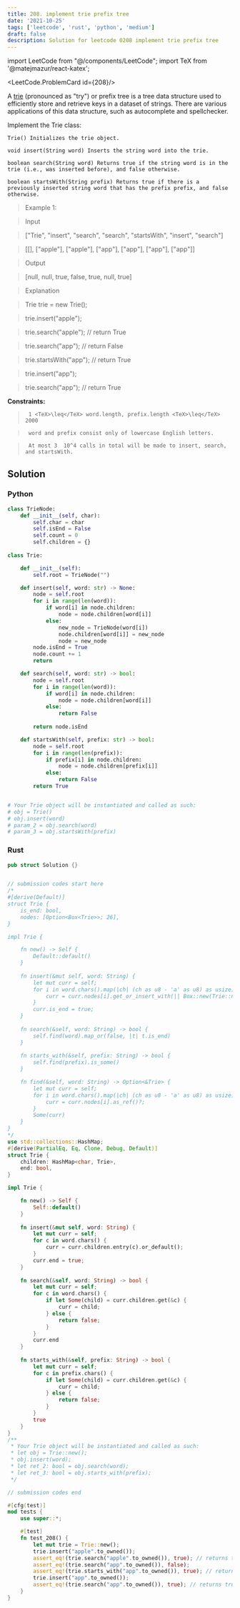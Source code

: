 ```yaml
---
title: 208. implement trie prefix tree
date: '2021-10-25'
tags: ['leetcode', 'rust', 'python', 'medium']
draft: false
description: Solution for leetcode 0208 implement trie prefix tree
---
```

import LeetCode from "@/components/LeetCode";
import TeX from '@matejmazur/react-katex';

<LeetCode.ProblemCard id={208}/>
 

  A [trie](https://en.wikipedia.org/wiki/Trie) (pronounced as "try") or prefix tree is a tree data structure used to efficiently store and retrieve keys in a dataset of strings. There are various applications of this data structure, such as autocomplete and spellchecker.

  Implement the Trie class:

  

  	Trie() Initializes the trie object.

  	void insert(String word) Inserts the string word into the trie.

  	boolean search(String word) Returns true if the string word is in the trie (i.e., was inserted before), and false otherwise.

  	boolean startsWith(String prefix) Returns true if there is a previously inserted string word that has the prefix prefix, and false otherwise.

  

   

 >   Example 1:

  

 >   Input

 >   ["Trie", "insert", "search", "search", "startsWith", "insert", "search"]

 >   [[], ["apple"], ["apple"], ["app"], ["app"], ["app"], ["app"]]

 >   Output

 >   [null, null, true, false, true, null, true]

 >   Explanation

 >   Trie trie <TeX>=</TeX> new Trie();

 >   trie.insert("apple");

 >   trie.search("apple");   // return True

 >   trie.search("app");     // return False

 >   trie.startsWith("app"); // return True

 >   trie.insert("app");

 >   trie.search("app");     // return True

  

   

  **Constraints:**

  

 >   	1 <TeX>\leq</TeX> word.length, prefix.length <TeX>\leq</TeX> 2000

 >   	word and prefix consist only of lowercase English letters.

 >   	At most 3  10^4 calls in total will be made to insert, search, and startsWith.


## Solution
### Python
```python
class TrieNode:
    def __init__(self, char):
        self.char = char
        self.isEnd = False
        self.count = 0
        self.children = {}
        
class Trie:

    def __init__(self):
        self.root = TrieNode("")

    def insert(self, word: str) -> None:
        node = self.root
        for i in range(len(word)):
            if word[i] in node.children:
                node = node.children[word[i]]
            else:
                new_node = TrieNode(word[i])
                node.children[word[i]] = new_node
                node = new_node
        node.isEnd = True
        node.count += 1
        return

    def search(self, word: str) -> bool:
        node = self.root 
        for i in range(len(word)):
            if word[i] in node.children:
                node = node.children[word[i]]
            else:
                return False
        
        return node.isEnd

    def startsWith(self, prefix: str) -> bool:
        node = self.root
        for i in range(len(prefix)):
            if prefix[i] in node.children:
                node = node.children[prefix[i]]
            else:
                return False
        return True


# Your Trie object will be instantiated and called as such:
# obj = Trie()
# obj.insert(word)
# param_2 = obj.search(word)
# param_3 = obj.startsWith(prefix)
```
### Rust
```rust
pub struct Solution {}


// submission codes start here
/* 
#[derive(Default)]
struct Trie {
    is_end: bool,
    nodes: [Option<Box<Trie>>; 26],
}

impl Trie {

    fn new() -> Self {
        Default::default()
    }
    
    fn insert(&mut self, word: String) {
        let mut curr = self;
        for i in word.chars().map(|ch| (ch as u8 - 'a' as u8) as usize) {
            curr = curr.nodes[i].get_or_insert_with(|| Box::new(Trie::new())); // Option get_or_insert_with
        }
        curr.is_end = true;
    }
    
    fn search(&self, word: String) -> bool {
        self.find(word).map_or(false, |t| t.is_end)
    }
    
    fn starts_with(&self, prefix: String) -> bool {
        self.find(prefix).is_some()
    }

    fn find(&self, word: String) -> Option<&Trie> {
        let mut curr = self;
        for i in word.chars().map(|ch| (ch as u8 - 'a' as u8) as usize) {
            curr = curr.nodes[i].as_ref()?;
        }
        Some(curr)
    }
}
*/
use std::collections::HashMap;
#[derive(PartialEq, Eq, Clone, Debug, Default)]
struct Trie {
    children: HashMap<char, Trie>,
    end: bool,
}

impl Trie {

    fn new() -> Self {
        Self::default()
    }
    
    fn insert(&mut self, word: String) {
        let mut curr = self;
        for c in word.chars() {
            curr = curr.children.entry(c).or_default();
        }
        curr.end = true;
    }
    
    fn search(&self, word: String) -> bool {
        let mut curr = self;
        for c in word.chars() {
            if let Some(child) = curr.children.get(&c) {
                curr = child;
            } else {
                return false;
            }
        }
        curr.end
    }
    
    fn starts_with(&self, prefix: String) -> bool {
        let mut curr = self;
        for c in prefix.chars() {
            if let Some(child) = curr.children.get(&c) {
                curr = child;
            } else {
                return false;
            }
        }
        true
    }
}
/**
 * Your Trie object will be instantiated and called as such:
 * let obj = Trie::new();
 * obj.insert(word);
 * let ret_2: bool = obj.search(word);
 * let ret_3: bool = obj.starts_with(prefix);
 */

// submission codes end

#[cfg(test)]
mod tests {
    use super::*;

    #[test]
    fn test_208() {
        let mut trie = Trie::new();
        trie.insert("apple".to_owned());
        assert_eq!(trie.search("apple".to_owned()), true); // returns true
        assert_eq!(trie.search("app".to_owned()), false);
        assert_eq!(trie.starts_with("app".to_owned()), true); // returns true
        trie.insert("app".to_owned());
        assert_eq!(trie.search("app".to_owned()), true); // returns true
    }
}

```
